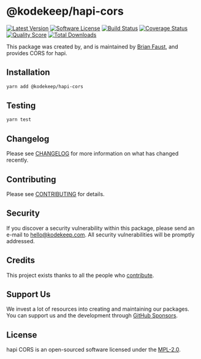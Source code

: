 # @kodekeep/hapi-cors

[![Latest Version](https://badgen.net/npm/v/@kodekeep/hapi-cors)](https://npmjs.com/package/@kodekeep/hapi-cors)
[![Software License](https://badgen.net/npm/license/@kodekeep/hapi-cors)](https://npmjs.com/package/@kodekeep/hapi-cors)
[![Build Status](https://img.shields.io/github/workflow/status/kodekeep/hapi-cors/run-tests?label=tests)](https://github.com/kodekeep/hapi-cors/actions?query=workflow%3Arun-tests+branch%3Amaster)
[![Coverage Status](https://badgen.net/codeclimate/coverage/kodekeep/hapi-cors)](https://codeclimate.com/github/kodekeep/hapi-cors)
[![Quality Score](https://badgen.net/codeclimate/maintainability/kodekeep/hapi-cors)](https://codeclimate.com/github/kodekeep/hapi-cors)
[![Total Downloads](https://badgen.net/npm/dt/kodekeep/hapi-cors)](https://npmjs.com/package/@kodekeep/hapi-cors)

This package was created by, and is maintained by [Brian Faust](https://github.com/faustbrian), and provides CORS for hapi.

## Installation

```bash
yarn add @kodekeep/hapi-cors
```

## Testing

```bash
yarn test
```

## Changelog

Please see [CHANGELOG](CHANGELOG.md) for more information on what has changed recently.

## Contributing

Please see [CONTRIBUTING](CONTRIBUTING.md) for details.

## Security

If you discover a security vulnerability within this package, please send an e-mail to hello@kodekeep.com. All security vulnerabilities will be promptly addressed.

## Credits

This project exists thanks to all the people who [contribute](../../contributors).

## Support Us

We invest a lot of resources into creating and maintaining our packages. You can support us and the development through [GitHub Sponsors](https://github.com/sponsors/faustbrian).

## License

hapi CORS is an open-sourced software licensed under the [MPL-2.0](LICENSE.md).
